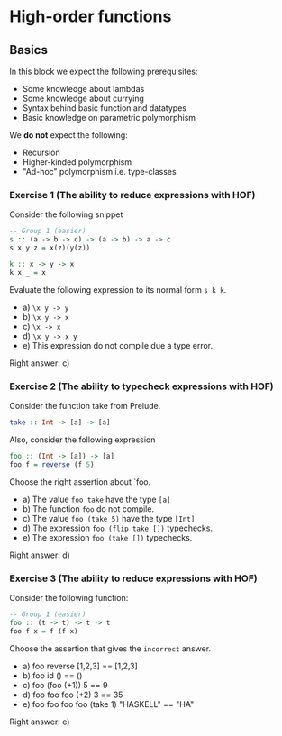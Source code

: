 # High-order functions

## Basics

In this block we expect the following prerequisites:

- Some knowledge about lambdas
- Some knowledge about currying
- Syntax behind basic function and datatypes
- Basic knowledge on parametric polymorphism

We **do not** expect the following:

- Recursion
- Higher-kinded polymorphism
- "Ad-hoc" polymorphism i.e. type-classes

### Exercise 1 (The ability to reduce expressions with HOF)

Consider the following snippet

```haskell
-- Group 1 (easier)
s :: (a -> b -> c) -> (a -> b) -> a -> c
s x y z = x(z)(y(z))

k :: x -> y -> x
k x _ = x
```

Evaluate the following expression to its normal form `s k k`.

- a) `\x y -> y`
- b) `\x y -> x`
- c) `\x -> x`
- d) `\x y -> x y`
- e) This expression do not compile due a type error.


Right answer: c)
### Exercise 2 (The ability to typecheck expressions with HOF)

Consider the function take from Prelude.

```haskell
take :: Int -> [a] -> [a]
```

Also, consider the following expression

```haskell
foo :: (Int -> [a]) -> [a]
foo f = reverse (f 5)  
```

Choose the right assertion about `foo.

- a) The value `foo take` have the type `[a]`
- b) The function `foo` do not compile.
- c) The value `foo (take 5)` have the type `[Int]`
- d) The expression `foo (flip take [])` typechecks. 
- e) The expression `foo (take [])` typechecks. 

Right answer: d)

### Exercise 3 (The ability to reduce expressions with HOF)

Consider the following function:

```haskell
-- Group 1 (easier)
foo :: (t -> t) -> t -> t
foo f x = f (f x)
```

Choose the assertion that gives the `incorrect` answer.

- a) foo reverse [1,2,3] == [1,2,3]
- b) foo id () == ()
- c) foo (foo (+1)) 5 == 9
- d) foo foo foo (+2) 3 == 35
- e) foo foo foo foo (take 1) "HASKELL" == "HA"

Right answer: e)

